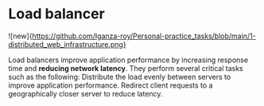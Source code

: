 # Load balancer

![new]{https://github.com/Iganza-roy/Personal-practice_tasks/blob/main/1-distributed_web_infrastructure.png}

Load balancers improve application performance by increasing response time and **reducing network latency**. They perform several critical tasks such as the following: Distribute the load evenly between servers to improve application performance. Redirect client requests to a geographically closer server to reduce latency.
